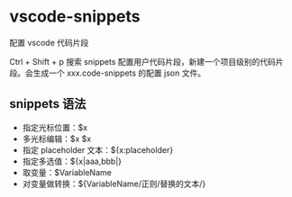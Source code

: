 # vscode-snippets

配置 vscode 代码片段

Ctrl + Shift + p 搜索 snippets 配置用户代码片段，新建一个项目级别的代码片段。会生成一个 xxx.code-snippets 的配置 json 文件。

## snippets 语法

- 指定光标位置：$x
- 多光标编辑：$x $x
- 指定 placeholder 文本：${x:placeholder}
- 指定多选值：${x|aaa,bbb|}
- 取变量：$VariableName
- 对变量做转换：${VariableName/正则/替换的文本/}
